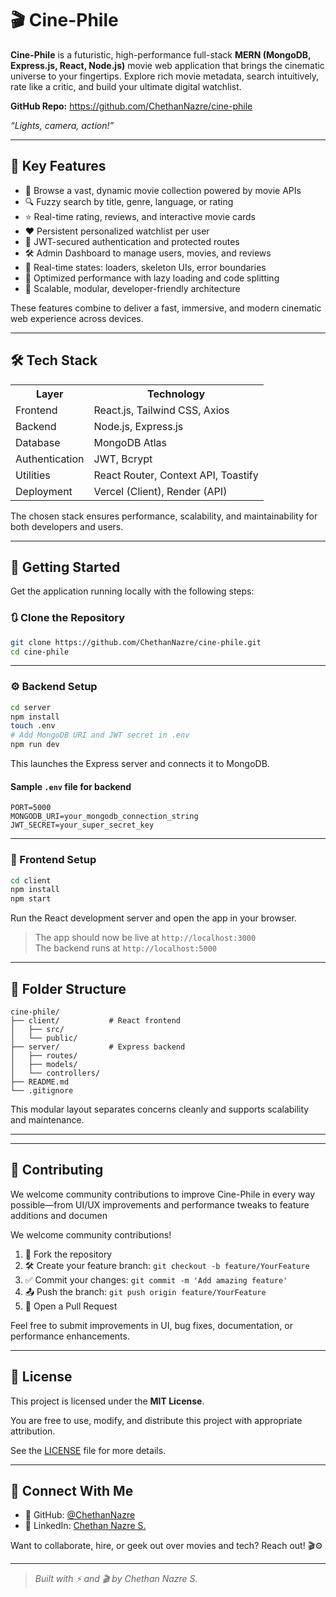 # 🎬 Cine-Phile

**Cine-Phile** is a futuristic, high-performance full-stack **MERN (MongoDB, Express.js, React, Node.js)** movie web application that brings the cinematic universe to your fingertips. Explore rich movie metadata, search intuitively, rate like a critic, and build your ultimate digital watchlist.

<p><strong>GitHub Repo:</strong> <a href="https://github.com/ChethanNazre/cine-phile" target="_blank">https://github.com/ChethanNazre/cine-phile</a></p>


<p><em>“Lights, camera, action!”</em></p>

</div>

<hr />

## 🚀 Key Features

<ul>
  <li>🎥 Browse a vast, dynamic movie collection powered by movie APIs</li>
  <li>🔍 Fuzzy search by title, genre, language, or rating</li>
  <li>⭐ Real-time rating, reviews, and interactive movie cards</li>
  <li>❤️ Persistent personalized watchlist per user</li>
  <li>🔐 JWT-secured authentication and protected routes</li>
  <li>🛠️ Admin Dashboard to manage users, movies, and reviews</li>
  <li>📡 Real-time states: loaders, skeleton UIs, error boundaries</li>
  <li>🚀 Optimized performance with lazy loading and code splitting</li>
  <li>🧠 Scalable, modular, developer-friendly architecture</li>
</ul>

<p>These features combine to deliver a fast, immersive, and modern cinematic web experience across devices.</p>

<hr />

## 🛠️ Tech Stack

<table>
  <tr><th>Layer</th><th>Technology</th></tr>
  <tr><td>Frontend</td><td>React.js, Tailwind CSS, Axios</td></tr>
  <tr><td>Backend</td><td>Node.js, Express.js</td></tr>
  <tr><td>Database</td><td>MongoDB Atlas</td></tr>
  <tr><td>Authentication</td><td>JWT, Bcrypt</td></tr>
  <tr><td>Utilities</td><td>React Router, Context API, Toastify</td></tr>
  <tr><td>Deployment</td><td>Vercel (Client), Render (API)</td></tr>
</table>

<p>The chosen stack ensures performance, scalability, and maintainability for both developers and users.</p>

<hr />

## 🧰 Getting Started

<p>Get the application running locally with the following steps:</p>

### 🔃 Clone the Repository

```bash
git clone https://github.com/ChethanNazre/cine-phile.git
cd cine-phile
```

<hr />

### ⚙️ Backend Setup

```bash
cd server
npm install
touch .env
# Add MongoDB URI and JWT secret in .env
npm run dev
```

<p>This launches the Express server and connects it to MongoDB.</p>

#### Sample `.env` file for backend

```env
PORT=5000
MONGODB_URI=your_mongodb_connection_string
JWT_SECRET=your_super_secret_key
```

<hr />

### 🎨 Frontend Setup

```bash
cd client
npm install
npm start
```

<p>Run the React development server and open the app in your browser.</p>

<blockquote>The app should now be live at <code>http://localhost:3000</code><br />
The backend runs at <code>http://localhost:5000</code></blockquote>

<hr />

## 🧪 Folder Structure

<pre><code>cine-phile/
├── client/           # React frontend
│   ├── src/
│   └── public/
├── server/           # Express backend
│   ├── routes/
│   ├── models/
│   └── controllers/
├── README.md
└── .gitignore
</code></pre>

<p>This modular layout separates concerns cleanly and supports scalability and maintenance.</p>

<hr />


<hr />

## 🤝 Contributing

<p>We welcome community contributions to improve Cine-Phile in every way possible—from UI/UX improvements and performance tweaks to feature additions and documen

<p>We welcome community contributions!</p>
<ol>
  <li>🍴 Fork the repository</li>
  <li>🛠️ Create your feature branch: <code>git checkout -b feature/YourFeature</code></li>
  <li>✅ Commit your changes: <code>git commit -m 'Add amazing feature'</code></li>
  <li>📤 Push the branch: <code>git push origin feature/YourFeature</code></li>
  <li>🔁 Open a Pull Request</li>
</ol>

<p>Feel free to submit improvements in UI, bug fixes, documentation, or performance enhancements.</p>

<hr />

## 📄 License

<p>This project is licensed under the <strong>MIT License</strong>.</p>
<p>You are free to use, modify, and distribute this project with appropriate attribution.</p>
<p>See the <a href="https://github.com/ChethanNazre/cine-phile/blob/main/LICENSE" target="_blank">LICENSE</a> file for more details.</p>

<hr />

## 💬 Connect With Me

<ul>
  <li>🐙 GitHub: <a href="https://github.com/ChethanNazre" target="_blank">@ChethanNazre</a></li>
  <li>💼 LinkedIn: <a href="https://linkedin.com/in/chethan-nazre-s" target="_blank">Chethan Nazre S.</a></li>

</ul>

<p>Want to collaborate, hire, or geek out over movies and tech? Reach out! 🎬⚙️</p>

<hr />

<blockquote><em>Built with ⚡ and 🎬 by Chethan Nazre S.</em></blockquote>

